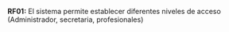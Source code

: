 **RF01:** El sistema permite establecer diferentes niveles de acceso (Administrador, secretaria, profesionales)
